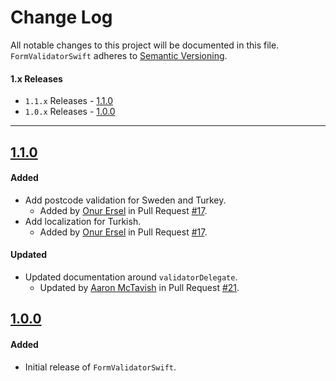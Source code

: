 # Change Log

All notable changes to this project will be documented in this file.
`FormValidatorSwift` adheres to [Semantic Versioning](http://semver.org/).

#### 1.x Releases
- `1.1.x` Releases - [1.1.0](#110)
- `1.0.x` Releases - [1.0.0](#100)

---

## [1.1.0](https://github.com/ustwo/formvalidator-swift/releases/tag/v1.1.0)

#### Added
- Add postcode validation for Sweden and Turkey.
    - Added by [Onur Ersel](https://github.com/onurersel) in Pull Request [#17](https://github.com/ustwo/formvalidator-swift/pull/17).
- Add localization for Turkish.
    - Added by [Onur Ersel](https://github.com/onurersel) in Pull Request [#17](https://github.com/ustwo/formvalidator-swift/pull/17).

#### Updated
- Updated documentation around `validatorDelegate`.
    - Updated by [Aaron McTavish](https://github.com/aamctustwo) in Pull Request [#21](https://github.com/ustwo/formvalidator-swift/pull/21).

## [1.0.0](https://github.com/ustwo/formvalidator-swift/releases/tag/v1.0.0)

#### Added
- Initial release of `FormValidatorSwift`.
